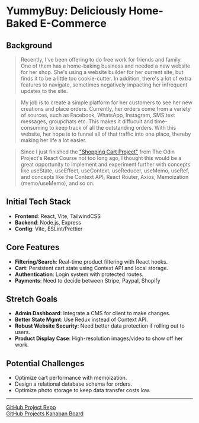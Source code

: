# **YummyBuy: Deliciously Home-Baked E-Commerce**

## Background

> Recently, I've been offering to do free work for friends and family. One of them has a home-baking business and needed a new website for her shop. She's using a website builder for her current site, but finds it to be a little too cookie-cutter. In addition, there's a lot of extra features to navigate, sometimes negatively impacting her infrequent updates to the site. 

> My job is to create a simple platform for her customers to see her new creations and place orders. Currently, her orders come from a variety of sources, such as Facebook, WhatsApp, Instagram, SMS text messages, groupchats etc. This makes it diffucult and time-consuming to keep track of all the outstanding orders. With this website, her hope is to funnel all of that traffic into one place, thereby making her life a lot easier. 

> Since I just finished the ["Shopping Cart Project"](https://www.theodinproject.com/lessons/node-path-react-new-shopping-cart) from The Odin Project's React Course not too long ago, I thought this would be a great opportunity to implement and experiment further with concepts like useState, useEffect, useContext, useReducer, useMemo, useRef, and concepts like the Context API, React Router, Axios, Memoization (memo/useMemo), and so on. 

## Initial Tech Stack
- **Frontend**: React, Vite, TailwindCSS 
- **Backend**: Node.js, Express
- **Config**: Vite, ESLint/Prettier

## Core Features
- **Filtering/Search**: Real-time product filtering with React hooks.
- **Cart**: Persistent cart state using Context API and local storage.
- **Authentication**: Login system with protected routes.
- **Payments**: Need to decide between Stripe, Paypal, Shopify


## Stretch Goals
- **Admin Dashboard**: Integrate a CMS for client to make changes.
- **Better State Mgmt**: Use Redux instead of Context API.
- **Robust Website Security**: Need better data protection if rolling out to users.
- **Product Display Case**: High-resolution images/video to show off her work.

## Potential Challenges
- Optimize cart performance with memoization.
- Design a relational database schema for orders.
- Optimize photo storage to keep data transfer costs low.

---
[GitHub Project Repo](https://github.com/myopicOracle/YummyBuy.ca)  
[GitHub Projects Kanaban Board](https://github.com/users/myopicOracle/projects/2)
